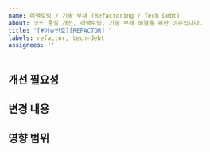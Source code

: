 ```yaml
---
name: 리팩토링 / 기술 부채 (Refactoring / Tech Debt)
about: 코드 품질 개선, 리팩토링, 기술 부채 해결을 위한 이슈입니다.
title: "[#이슈번호][REFACTOR] "
labels: refactor, tech-debt
assignees: ''
---
```


## 개선 필요성

<!-- 왜 이 리팩토링/기술 부채 해결이 필요한지 설명해주세요. (예: 코드 가독성 저하, 성능 문제, 유지보수 어려움 등) -->

## 변경 내용

<!-- 어떤 부분을 어떻게 변경할 것인지 구체적으로 작성해주세요. -->

## 영향 범위

<!-- 이 변경이 시스템의 어떤 부분에 영향을 미칠지 예상되는 범위를 작성해주세요. -->
